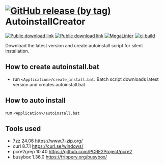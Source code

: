 # [![GitHub release (by tag)](https://img.shields.io/github/downloads/hemnstill/AutoinstallCreator/latest-master/total?label=⭳%20latest-master)](https://github.com/hemnstill/AutoinstallCreator/releases/tag/latest-master) AutoinstallCreator

[![Public download link](https://img.shields.io/badge/⭳-blue?logo=windows&labelColor=blue)](https://drive.google.com/drive/folders/1MvqnTlNni0caAexdIKmB9hiAb593Z_88)
[![Public download link](https://img.shields.io/badge/⭳-E95420?logo=ubuntu&logoColor=white&labelColor=E95420)](https://drive.google.com/drive/folders/1wchCOCZ4yThu2r2ro4-D8nti91zDeQmW)
[![MegaLinter](https://github.com/hemnstill/AutoinstallCreator/actions/workflows/mega-linter.yml/badge.svg)](https://github.com/hemnstill/AutoinstallCreator/actions/workflows/mega-linter.yml)
[![ci build](https://github.com/hemnstill/AutoinstallCreator/actions/workflows/ci-test-run.yml/badge.svg)](https://github.com/hemnstill/AutoinstallCreator/actions/workflows/ci-test-run.yml)

Download the latest version and create autoinstall script for silent installation.

## How to create autoinstall.bat
* run `<Application>/create_install.bat`. Batch script downloads latest version and creates autoinstall.bat.

## How to auto install
run `<Application>/autoinstall.bat`

## Tools used
* 7zz 24.06 <https://www.7-zip.org/>
* curl 8.7.1 <https://curl.se/windows/>
* pcre2grep 10.40 <https://github.com/PCRE2Project/pcre2>
* busybox 1.36.0 <https://frippery.org/busybox/>
